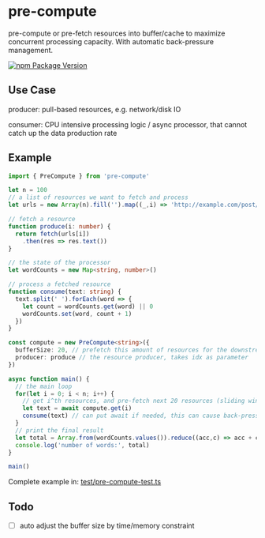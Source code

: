 # pre-compute

pre-compute or pre-fetch resources into buffer/cache to maximize concurrent processing capacity.
With automatic back-pressure management.

[![npm Package Version](https://img.shields.io/npm/v/pre-compute.svg?maxAge=3600)](https://www.npmjs.com/package/pre-compute)

## Use Case
producer: pull-based resources, e.g. network/disk IO

consumer: CPU intensive processing logic / async processor, that cannot catch up the data production rate

## Example
```typescript
import { PreCompute } from 'pre-compute'

let n = 100
// a list of resources we want to fetch and process
let urls = new Array(n).fill('').map((_,i) => 'http://example.com/post/' + i)

// fetch a resource
function produce(i: number) {
  return fetch(urls[i])
    .then(res => res.text())
}

// the state of the processor
let wordCounts = new Map<string, number>()

// process a fetched resource
function consume(text: string) {
  text.split(' ').forEach(word => {
    let count = wordCounts.get(word) || 0
    wordCounts.set(word, count + 1)
  })
}

const compute = new PreCompute<string>({
  bufferSize: 20, // prefetch this amount of resources for the downstream consumer
  producer: produce // the resource producer, takes idx as parameter
})

async function main() {
  // the main loop
  for(let i = 0; i < n; i++) {
    // get i^th resources, and pre-fetch next 20 resources (sliding window)
    let text = await compute.get(i)
    consume(text) // can put await if needed, this can cause back-pressure on the pre-fetching
  }
  // print the final result
  let total = Array.from(wordCounts.values()).reduce((acc,c) => acc + c)
  console.log('number of words:', total)
}

main()
```

Complete example in: [test/pre-compute-test.ts](./test/pre-compute-test.ts)

## Todo
- [ ] auto adjust the buffer size by time/memory constraint
